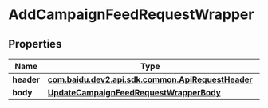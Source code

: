 

# AddCampaignFeedRequestWrapper


## Properties

Name | Type | Description | Notes
------------ | ------------- | ------------- | -------------
**header** | [**com.baidu.dev2.api.sdk.common.ApiRequestHeader**](com.baidu.dev2.api.sdk.common.ApiRequestHeader.md) |  |  [optional]
**body** | [**UpdateCampaignFeedRequestWrapperBody**](UpdateCampaignFeedRequestWrapperBody.md) |  |  [optional]



